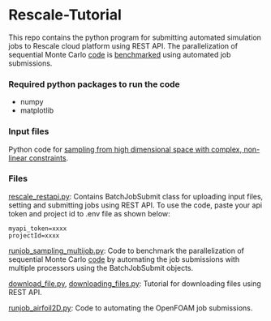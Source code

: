 # Rescale-Tutorial
This repo contains the python program for submitting automated simulation jobs to Rescale cloud platform using REST API. The parallelization of sequential Monte Carlo [code](https://github.com/karthikncsu/Sampling-from-high-dimensional-space) is [benchmarked](https://github.com/karthikncsu/Rescale-Tutorial/blob/main/rescale_rest_api.pdf) using automated job submissions.

### Required python packages to run the code

* numpy
* matplotlib

### Input files

Python code for [sampling from high dimensional space with complex, non-linear constraints](https://github.com/karthikncsu/Sampling-from-high-dimensional-space).

### Files
[rescale_restapi.py](https://github.com/karthikncsu/Rescale-Tutorial/blob/main/rescale_restapi.py): Contains BatchJobSubmit class for uploading input files, setting and submitting jobs using REST API. To use the code, paste your api token and project id to .env file as shown below:

```
myapi_token=xxxx
projectId=xxxx
```

[runjob_sampling_multijob.py](https://github.com/karthikncsu/Rescale-Tutorial/blob/main/runjob_sampling_multijob.py): Code to benchmark the parallelization of sequential Monte Carlo [code](https://github.com/karthikncsu/Sampling-from-high-dimensional-space) by automating the job submissions with multiple processors using the BatchJobSubmit objects.

[download_file.py](https://github.com/karthikncsu/Rescale-Tutorial/blob/main/download_file.py), [downloading_files.py](https://github.com/karthikncsu/Rescale-Tutorial/blob/main/downloading_files.py): Tutorial for downloading files using REST API.

[runjob_airfoil2D.py](https://github.com/karthikncsu/Rescale-Tutorial/blob/main/runjob_airfoil2D.py): Code to automating the OpenFOAM job submissions.
